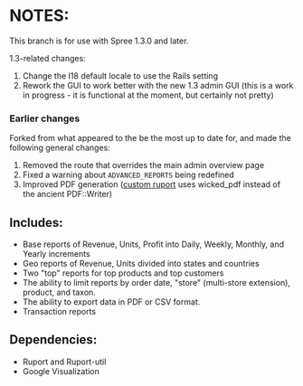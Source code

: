 # NOTES:

This branch is for use with Spree 1.3.0 and later.

1.3-related changes:

1. Change the I18 default locale to use the Rails setting
2. Rework the GUI to work better with the new 1.3 admin GUI (this is a work in progress - it is functional at the moment, but certainly not pretty)

### Earlier changes

Forked from what appeared to the be the most up to date for, and made the following general changes:

1. Removed the route that overrides the main admin overview page
2. Fixed a warning about ```ADVANCED_REPORTS``` being redefined
3. Improved PDF generation ([custom ruport](http://github.com/iloveitaly/ruport/tree/wicked-pdf) uses wicked_pdf instead of the ancient PDF::Writer)

## Includes:
* Base reports of Revenue, Units, Profit into Daily, Weekly, Monthly, and Yearly increments
* Geo reports of Revenue, Units divided into states and countries
* Two "top" reports for top products and top customers
* The ability to limit reports by order date, "store" (multi-store extension), product, and taxon.
* The ability to export data in PDF or CSV format.
* Transaction reports

## Dependencies:
* Ruport and Ruport-util
* Google Visualization
